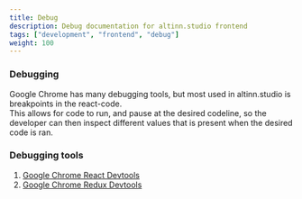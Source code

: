 ```yaml
---
title: Debug
description: Debug documentation for altinn.studio frontend
tags: ["development", "frontend", "debug"]
weight: 100
---
```


### Debugging

Google Chrome has many debugging tools, but most used in altinn.studio is breakpoints in the react-code.  
This allows for code to run, and pause at the desired codeline, so the developer can then inspect different values that is present when the desired code is ran.

### Debugging tools

1. [Google Chrome React Devtools](https://chrome.google.com/webstore/detail/react-developer-tools/fmkadmapgofadopljbjfkapdkoienihi)
2. [Google Chrome Redux Devtools](https://chrome.google.com/webstore/detail/redux-devtools/lmhkpmbekcpmknklioeibfkpmmfibljd)